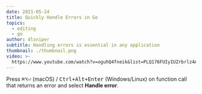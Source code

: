 ```yaml
---
date: 2021-05-24
title: Quickly Handle Errors in Go
topics:
  - editing
  - go
author: dlsniper
subtitle: Handling errors is essential in any application
thumbnail: ./thumbnail.png
video: >-
  https://www.youtube.com/watch?v=oguhQ4fneik&list=PLQ176FUIyIUZrbrlz4AY1V8VzBJKZyVlW&index=93
---
```


Press <kbd>⌘⌥⏎</kbd> (macOS) / <kbd>Ctrl+Alt+Enter</kbd> (Windows/Linux) on function call that returns an error and select **Handle error**.
